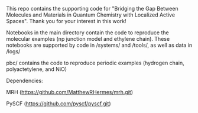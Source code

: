 This repo contains the supporting code for "Bridging the Gap Between Molecules and Materials in Quantum Chemistry with Localized Active Spaces". Thank you for your interest in this work!

Notebooks in the main directory contain the code to reproduce the molecular examples (np junction model and ethylene chain). These notebooks are supported by code in /systems/ and /tools/, as well as data in /logs/

pbc/ contains the code to reproduce periodic examples (hydrogen chain, polyactetylene, and NiO)

Dependencies:

MRH (https://github.com/MatthewRHermes/mrh.git)

PySCF (https://github.com/pyscf/pyscf.git)
